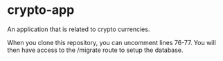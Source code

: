 # crypto-app
An application that is related to crypto currencies.

When you clone this repository, you can uncomment lines 76-77. You will then have access to the /migrate route to setup the database.
